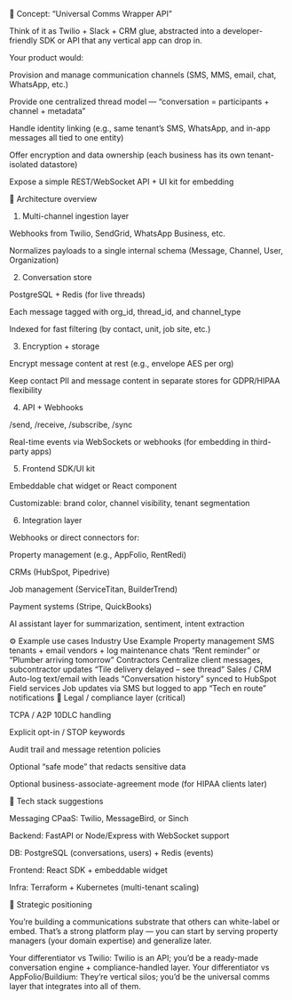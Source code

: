 🧩 Concept: “Universal Comms Wrapper API”

Think of it as Twilio + Slack + CRM glue, abstracted into a developer-friendly SDK or API that any vertical app can drop in.

Your product would:

Provision and manage communication channels (SMS, MMS, email, chat, WhatsApp, etc.)

Provide one centralized thread model — “conversation = participants + channel + metadata”

Handle identity linking (e.g., same tenant’s SMS, WhatsApp, and in-app messages all tied to one entity)

Offer encryption and data ownership (each business has its own tenant-isolated datastore)

Expose a simple REST/WebSocket API + UI kit for embedding

🧠 Architecture overview

1. Multi-channel ingestion layer

Webhooks from Twilio, SendGrid, WhatsApp Business, etc.

Normalizes payloads to a single internal schema (Message, Channel, User, Organization)

2. Conversation store

PostgreSQL + Redis (for live threads)

Each message tagged with org_id, thread_id, and channel_type

Indexed for fast filtering (by contact, unit, job site, etc.)

3. Encryption + storage

Encrypt message content at rest (e.g., envelope AES per org)

Keep contact PII and message content in separate stores for GDPR/HIPAA flexibility

4. API + Webhooks

/send, /receive, /subscribe, /sync

Real-time events via WebSockets or webhooks (for embedding in third-party apps)

5. Frontend SDK/UI kit

Embeddable chat widget or React component

Customizable: brand color, channel visibility, tenant segmentation

6. Integration layer

Webhooks or direct connectors for:

Property management (e.g., AppFolio, RentRedi)

CRMs (HubSpot, Pipedrive)

Job management (ServiceTitan, BuilderTrend)

Payment systems (Stripe, QuickBooks)

AI assistant layer for summarization, sentiment, intent extraction

⚙️ Example use cases
Industry	Use	Example
Property management	SMS tenants + email vendors + log maintenance chats	“Rent reminder” or “Plumber arriving tomorrow”
Contractors	Centralize client messages, subcontractor updates	“Tile delivery delayed – see thread”
Sales / CRM	Auto-log text/email with leads	“Conversation history” synced to HubSpot
Field services	Job updates via SMS but logged to app	“Tech en route” notifications
🔐 Legal / compliance layer (critical)

TCPA / A2P 10DLC handling

Explicit opt-in / STOP keywords

Audit trail and message retention policies

Optional “safe mode” that redacts sensitive data

Optional business-associate-agreement mode (for HIPAA clients later)

🧰 Tech stack suggestions

Messaging CPaaS: Twilio, MessageBird, or Sinch

Backend: FastAPI or Node/Express with WebSocket support

DB: PostgreSQL (conversations, users) + Redis (events)

Frontend: React SDK + embeddable widget

Infra: Terraform + Kubernetes (multi-tenant scaling)

🚀 Strategic positioning

You’re building a communications substrate that others can white-label or embed.
That’s a strong platform play — you can start by serving property managers (your domain expertise) and generalize later.

Your differentiator vs Twilio:
Twilio is an API; you’d be a ready-made conversation engine + compliance-handled layer.
Your differentiator vs AppFolio/Buildium:
They’re vertical silos; you’d be the universal comms layer that integrates into all of them.
